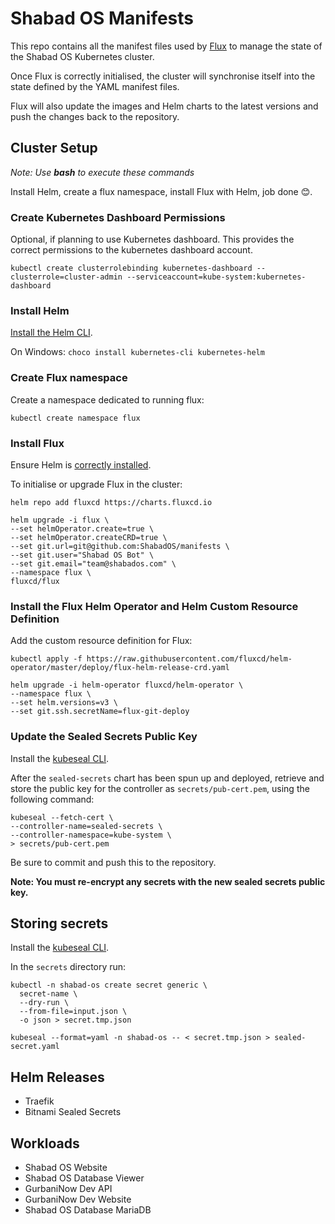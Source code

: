 # Shabad OS Manifests

This repo contains all the manifest files used by [Flux](https://fluxcd.io/) to manage the state of the Shabad OS Kubernetes cluster.

Once Flux is correctly initialised, the cluster will synchronise itself into the state defined by the YAML manifest files.

Flux will also update the images and Helm charts to the latest versions and push the changes back to the repository.

## Cluster Setup

*Note: Use **bash** to execute these commands*

Install Helm, create a flux namespace, install Flux with Helm, job done 😊.

### Create Kubernetes Dashboard Permissions

Optional, if planning to use Kubernetes dashboard. This provides the correct permissions to the kubernetes dashboard account.

```
kubectl create clusterrolebinding kubernetes-dashboard --clusterrole=cluster-admin --serviceaccount=kube-system:kubernetes-dashboard
```

### Install Helm

[Install the Helm CLI](https://docs.fluxcd.io/en/stable/tutorials/get-started-helm.html#prerequisites).

On Windows: `choco install kubernetes-cli kubernetes-helm`

### Create Flux namespace

Create a namespace dedicated to running flux:

```
kubectl create namespace flux
```

### Install Flux

Ensure Helm is [correctly installed](https://docs.fluxcd.io/en/stable/tutorials/get-started-helm.html#prerequisites).

To initialise or upgrade Flux in the cluster:

```
helm repo add fluxcd https://charts.fluxcd.io

helm upgrade -i flux \
--set helmOperator.create=true \
--set helmOperator.createCRD=true \
--set git.url=git@github.com:ShabadOS/manifests \
--set git.user="Shabad OS Bot" \
--set git.email="team@shabados.com" \
--namespace flux \
fluxcd/flux
```

### Install the Flux Helm Operator and Helm Custom Resource Definition

Add the custom resource definition for Flux:
```
kubectl apply -f https://raw.githubusercontent.com/fluxcd/helm-operator/master/deploy/flux-helm-release-crd.yaml

helm upgrade -i helm-operator fluxcd/helm-operator \
--namespace flux \
--set helm.versions=v3 \
--set git.ssh.secretName=flux-git-deploy
```

### Update the Sealed Secrets Public Key

Install the [kubeseal CLI](https://github.com/bitnami-labs/sealed-secrets/releases).

After the `sealed-secrets` chart has been spun up and deployed, retrieve and store the public key for the controller as `secrets/pub-cert.pem`, using the following command:

```
kubeseal --fetch-cert \
--controller-name=sealed-secrets \
--controller-namespace=kube-system \
> secrets/pub-cert.pem
```

Be sure to commit and push this to the repository.

**Note: You must re-encrypt any secrets with the new sealed secrets public key.**

## Storing secrets

Install the [kubeseal CLI](https://github.com/bitnami-labs/sealed-secrets/releases).

In the `secrets` directory run:

```
kubectl -n shabad-os create secret generic \
  secret-name \
  --dry-run \
  --from-file=input.json \
  -o json > secret.tmp.json

kubeseal --format=yaml -n shabad-os -- < secret.tmp.json > sealed-secret.yaml
```

## Helm Releases

- Traefik
- Bitnami Sealed Secrets

## Workloads

- Shabad OS Website
- Shabad OS Database Viewer
- GurbaniNow Dev API
- GurbaniNow Dev Website
- Shabad OS Database MariaDB
